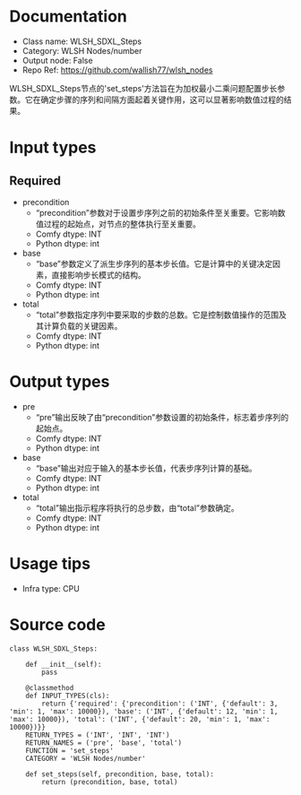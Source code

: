 # Documentation
- Class name: WLSH_SDXL_Steps
- Category: WLSH Nodes/number
- Output node: False
- Repo Ref: https://github.com/wallish77/wlsh_nodes

WLSH_SDXL_Steps节点的'set_steps'方法旨在为加权最小二乘问题配置步长参数。它在确定步骤的序列和间隔方面起着关键作用，这可以显著影响数值过程的结果。

# Input types
## Required
- precondition
    - “precondition”参数对于设置步序列之前的初始条件至关重要。它影响数值过程的起始点，对节点的整体执行至关重要。
    - Comfy dtype: INT
    - Python dtype: int
- base
    - “base”参数定义了派生步序列的基本步长值。它是计算中的关键决定因素，直接影响步长模式的结构。
    - Comfy dtype: INT
    - Python dtype: int
- total
    - “total”参数指定序列中要采取的步数的总数。它是控制数值操作的范围及其计算负载的关键因素。
    - Comfy dtype: INT
    - Python dtype: int

# Output types
- pre
    - “pre”输出反映了由“precondition”参数设置的初始条件，标志着步序列的起始点。
    - Comfy dtype: INT
    - Python dtype: int
- base
    - “base”输出对应于输入的基本步长值，代表步序列计算的基础。
    - Comfy dtype: INT
    - Python dtype: int
- total
    - “total”输出指示程序将执行的总步数，由“total”参数确定。
    - Comfy dtype: INT
    - Python dtype: int

# Usage tips
- Infra type: CPU

# Source code
```
class WLSH_SDXL_Steps:

    def __init__(self):
        pass

    @classmethod
    def INPUT_TYPES(cls):
        return {'required': {'precondition': ('INT', {'default': 3, 'min': 1, 'max': 10000}), 'base': ('INT', {'default': 12, 'min': 1, 'max': 10000}), 'total': ('INT', {'default': 20, 'min': 1, 'max': 10000})}}
    RETURN_TYPES = ('INT', 'INT', 'INT')
    RETURN_NAMES = ('pre', 'base', 'total')
    FUNCTION = 'set_steps'
    CATEGORY = 'WLSH Nodes/number'

    def set_steps(self, precondition, base, total):
        return (precondition, base, total)
```